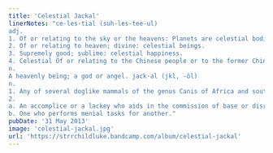 ```yaml
---
title: 'Celestial Jackal'
linerNotes: "ce·les·tial (suh-les-tee-ul)
adj.
1. Of or relating to the sky or the heavens: Planets are celestial bodies.
2. Of or relating to heaven; divine: celestial beings.
3. Supremely good; sublime: celestial happiness.
4. Celestial Of or relating to the Chinese people or to the former Chinese Empire.
n.
A heavenly being; a god or angel. jack·al (jkl, -ôl)
n.
1. Any of several doglike mammals of the genus Canis of Africa and southern Asia that are mainly foragers feeding on plants, small animals, and occasionally carrion.
2.
a. An accomplice or a lackey who aids in the commission of base or disreputable acts.
b. One who performs menial tasks for another."
pubDate: '31 May 2013'
image: 'celestial-jackal.jpg'
url: 'https://strrchildluke.bandcamp.com/album/celestial-jackal'
---
```

